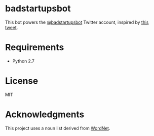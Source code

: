 # badstartupsbot

This bot powers the [@badstartupsbot](https://twitter.com/badstartupsbot) Twitter
account, inspired by [this tweet](https://twitter.com/michielsikma/status/837589700097503232).

# Requirements

- Python 2.7

# License

MIT

# Acknowledgments

This project uses a noun list derived from [WordNet](http://wordnet.princeton.edu).